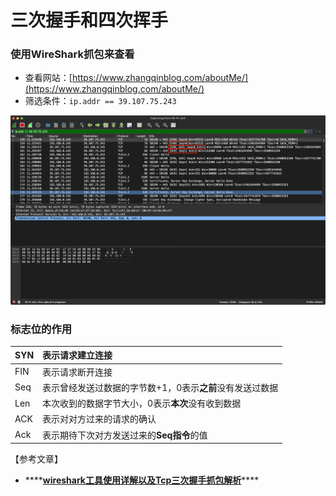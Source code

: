 # 三次握手和四次挥手

### 使用WireShark抓包来查看

* 查看网站：[https://www.zhangqinblog.com/aboutMe/](https://www.zhangqinblog.com/aboutMe/)
* 筛选条件：`ip.addr == 39.107.75.243`

![](../../.gitbook/assets/image%20%2826%29.png)

### 标志位的作用



| SYN | 表示请求建立连接 |
| :--- | :--- |
| FIN | 表示请求断开连接 |
| Seq | 表示曾经发送过数据的字节数+1，0表示**之前**没有发送过数据 |
| Len | 本次收到的数据字节大小，0表示**本次**没有收到数据 |
| ACK | 表示对对方过来的请求的确认 |
| Ack | 表示期待下次对方发送过来的**Seq指令**的值 |

【参考文章】

* \*\*\*\*[**wireshark工具使用详解以及Tcp三次握手抓包解析**](https://blog.csdn.net/Andy_93/article/details/78220656)\*\*\*\*


